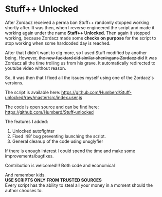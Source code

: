 # Stuff++ Unlocked

After Zordacz received a perma ban Stuff++ randomly stopped working shortly after. It was then, when I reverse engineered the script and made it working again under the name **Staff++ Unlocked**. Then again it stopped working, because Zordacz made some **checks on purpose** for the script to stop working when some hardcoded day is reached.

After that I didn't want to dig more, so I used Stuff modified by another being. However, ~~the new fucktard did similar sheningans Zordacz did~~ it was Zordacz all the time trolling us from his grave. It automatically redirected to youtube video without reason.

So, it was then that I fixed all the issues myself using one of the Zordacz's versions.

The script is available here: https://github.com/Humberd/Stuff-unlocked/raw/master/src/index.user.js

The code is open source and can be find here: https://github.com/Humberd/Stuff-unlocked

The features I added:
1. Unlocked autofighter
2. Fixed '48' bug preventing launching the script.
3. General cleanup of the code using unuglyfier

If there is enough interest I could spend the time and make some improvements/bugfixes.

Contribution is welcomed!!! Both code and economical

And remember kids.  
**USE SCRIPTS ONLY FROM TRUSTED SOURCES**  
Every script has the ability to steal all your money in a moment should the author chooses to.
